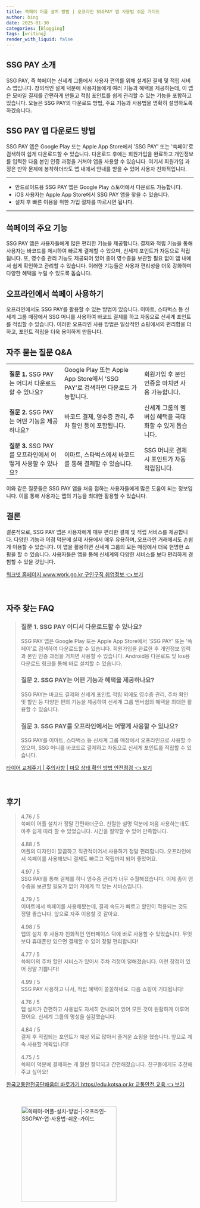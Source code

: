 ```yaml
---
title: 쓱페이 어플 설치 방법 | 오프라인 SSGPAY 앱 사용법 쉬운 가이드
author: bing
date: 2025-01-30
categories: [Blogging]
tags: [writing]
render_with_liquid: false
---
```



<h2 id='SSG_PAY_소개'>SSG PAY 소개</h2>

<p>SSG PAY, 즉 쓱페이는 신세계 그룹에서 사용자 편의를 위해 설계된 결제 및 적립 서비스 앱입니다. 창의적인 설계 덕분에 사용자들에게 여러 기능과 혜택을 제공하는데, 이 앱은 모바일 결제를 간편하게 만들고 적립 포인트를 쉽게 관리할 수 있는 기능을 포함하고 있습니다. 오늘은 SSG PAY의 다운로드 방법, 주요 기능과 사용법을 명확히 설명하도록 하겠습니다.</p>

<h2 id='SSG_PAY_다운로드_방법'>SSG PAY 앱 다운로드 방법</h2>

<p>SSG PAY 앱은 Google Play 또는 Apple App Store에서 'SSG PAY' 또는 '쓱페이'로 검색하여 쉽게 다운로드할 수 있습니다. 다운로드 후에는 회원가입을 완료하고 개인정보를 입력한 다음 본인 인증 과정을 거쳐야 앱을 사용할 수 있습니다. 여기서 회원가입 과정은 만약 문제에 봉착하더라도 앱 내에서 안내를 받을 수 있어 사용자 친화적입니다.</p>

<hr />

<ul>
    <li>안드로이드용 SSG PAY 앱은 Google Play 스토어에서 다운로드 가능합니다.</li>
    <li>iOS 사용자는 Apple App Store에서 SSG PAY 앱을 찾을 수 있습니다.</li>
    <li>설치 후 빠른 이용을 위한 가입 절차를 따르시면 됩니다.</li>
</ul>

<hr />

<h2 id='SSG_PAY_주요_기능'>쓱페이의 주요 기능</h2>

<p>SSG PAY 앱은 사용자들에게 많은 편리한 기능을 제공합니다. 결제와 적립 기능을 통해 사용자는 바코드를 제시하여 빠르게 결제할 수 있으며, 신세계 포인트가 자동으로 적립됩니다. 또, 영수증 관리 기능도 제공되어 있어 종이 영수증을 보관할 필요 없이 앱 내에서 쉽게 확인하고 관리할 수 있습니다. 이러한 기능들은 사용자 편리성을 더욱 강화하며 다양한 혜택을 누릴 수 있도록 돕습니다.</p>

<h2 id='SSG_PAY_오프라인_사용'>오프라인에서 쓱페이 사용하기</h2>

<p>오프라인에서도 SSG PAY를 활용할 수 있는 방법이 있습니다. 이마트, 스타벅스 등 신세계 그룹 매장에서 SSG 머니를 사용하여 바코드 결제를 하고 자동으로 신세계 포인트를 적립할 수 있습니다. 이러한 오프라인 사용 방법은 일상적인 쇼핑에서의 편리함을 더하고, 포인트 적립을 더욱 용이하게 만듭니다.</p>

<h2 id='자주_묻는_질문'>자주 묻는 질문 Q&A</h2>

<table>
    <tr>
        <td><b>질문 1.</b> SSG PAY는 어디서 다운로드할 수 있나요?</td>
        <td>Google Play 또는 Apple App Store에서 'SSG PAY'로 검색하면 다운로드 가능합니다.</td>
        <td>회원가입 후 본인 인증을 마치면 사용 가능합니다.</td>
    </tr>
    <tr>
        <td><b>질문 2.</b> SSG PAY는 어떤 기능을 제공하나요?</td>
        <td>바코드 결제, 영수증 관리, 주차 할인 등이 포함됩니다.</td>
        <td>신세계 그룹의 멤버십 혜택을 극대화할 수 있게 돕습니다.</td>
    </tr>
    <tr>
        <td><b>질문 3.</b> SSG PAY를 오프라인에서 어떻게 사용할 수 있나요?</td>
        <td>이마트, 스타벅스에서 바코드를 통해 결제할 수 있습니다.</td>
        <td>SSG 머니로 결제 시 포인트가 자동 적립됩니다.</td>
    </tr>
</table>

<p>이와 같은 질문들은 SSG PAY 앱을 처음 접하는 사용자들에게 많은 도움이 되는 정보입니다. 이를 통해 사용자는 앱의 기능을 최대한 활용할 수 있습니다.</p>

<h2 id='결론'>결론</h2>

<p>결론적으로, SSG PAY 앱은 사용자에게 매우 편리한 결제 및 적립 서비스를 제공합니다. 다양한 기능과 이점 덕분에 실제 사용에서 매우 유용하며, 오프라인 거래에서도 손쉽게 이용할 수 있습니다. 이 앱을 활용하면 신세계 그룹의 모든 매장에서 더욱 현명한 쇼핑을 할 수 있습니다. 사용자들은 앱을 통해 신세계의 다양한 서비스를 보다 편리하게 경험할 수 있을 것입니다.</p>


<p><a class="click-button" title="워크넷 홈페이지 www.work.go.kr 구인구직 취업정보" href="https://purplelist.github.io/posts/%EC%9B%8C%ED%81%AC%EB%84%B7-%ED%99%88%ED%8E%98%EC%9D%B4%EC%A7%80-www.work.go.kr-%EA%B5%AC%EC%9D%B8%EA%B5%AC%EC%A7%81-%EC%B7%A8%EC%97%85%EC%A0%95%EB%B3%B4/" rel="dofollow">워크넷 홈페이지 www.work.go.kr 구인구직 취업정보 👈 보기</a></p><br>
<h2 id='자주_찾는_FAQ'>자주 찾는 FAQ</h2>
<div itemscope="" itemtype="https://schema.org/FAQPage"> 
<blockquote> 
<div itemscope="" itemprop="mainEntity" itemtype="https://schema.org/Question"> 
<h3 itemprop="name">질문 1. SSG PAY 어디서 다운로드할 수 있나요?</h3> 
<div itemscope="" itemprop="acceptedAnswer" itemtype="https://schema.org/Answer"> 
<span itemprop="text"> 
<p>SSG PAY 앱은 Google Play 또는 Apple App Store에서 'SSG PAY' 또는 '쓱페이'로 검색하여 다운로드할 수 있습니다. 회원가입을 완료한 후 개인정보 입력과 본인 인증 과정을 거치면 사용할 수 있습니다. Android용 다운로드 및 Ios용 다운로드 링크를 통해 바로 설치할 수 있습니다.</p> 
</span> 
</div> 
</div> 

<div itemscope="" itemprop="mainEntity" itemtype="https://schema.org/Question"> 
<h3 itemprop="name">질문 2. SSG PAY는 어떤 기능과 혜택을 제공하나요?</h3> 
<div itemscope="" itemprop="acceptedAnswer" itemtype="https://schema.org/Answer"> 
<span itemprop="text"> 
<p>SSG PAY는 바코드 결제와 신세계 포인트 적립 외에도 영수증 관리, 주차 확인 및 할인 등 다양한 편의 기능을 제공하여 신세계 그룹 멤버쉽의 혜택을 최대한 활용할 수 있습니다.</p> 
</span> 
</div> 
</div> 

<div itemscope="" itemprop="mainEntity" itemtype="https://schema.org/Question"> 
<h3 itemprop="name">질문 3. SSG PAY를 오프라인에서는 어떻게 사용할 수 있나요?</h3> 
<div itemscope="" itemprop="acceptedAnswer" itemtype="https://schema.org/Answer"> 
<span itemprop="text"> 
<p>SSG PAY를 이마트, 스타벅스 등 신세계 그룹 매장에서 오프라인으로 사용할 수 있으며, SSG 머니를 바코드로 결제하고 자동으로 신세계 포인트를 적립할 수 있습니다.</p> 
</span> 
</div> 
</div> 

</blockquote> 
</div>
<p><a class="click-button" title="타이어 교체주기 | 주의사항 | 마모 상태 확인 방법 안전점검" href="https://purplelist.github.io/posts/%ED%83%80%EC%9D%B4%EC%96%B4-%EA%B5%90%EC%B2%B4%EC%A3%BC%EA%B8%B0-%EC%A3%BC%EC%9D%98%EC%82%AC%ED%95%AD-%EB%A7%88%EB%AA%A8-%EC%83%81%ED%83%9C-%ED%99%95%EC%9D%B8-%EB%B0%A9%EB%B2%95-%EC%95%88%EC%A0%84%EC%A0%90%EA%B2%80/" rel="dofollow">타이어 교체주기 | 주의사항 | 마모 상태 확인 방법 안전점검 👈 보기</a></p><br>
<h2 id='후기'>후기</h2>
<div itemscope itemtype="https://schema.org/Product">
  <blockquote>
  <div itemprop="review" itemscope itemtype="https://schema.org/Review">
      <div itemprop="reviewRating" itemscope itemtype="https://schema.org/Rating"> <span itemprop="ratingValue">4.76</span> / <span itemprop="bestRating">5</span> </div>
      <span itemprop="reviewBody">쓱페이 어플 설치가 정말 간편하더군요. 친절한 설명 덕분에 처음 사용하는데도 아주 쉽게 따라 할 수 있었습니다. 시간을 절약할 수 있어 만족합니다.</span>
  </div>
  <br>
  <div itemprop="review" itemscope itemtype="https://schema.org/Review">
      <div itemprop="reviewRating" itemscope itemtype="https://schema.org/Rating"> <span itemprop="ratingValue">4.88</span> / <span itemprop="bestRating">5</span> </div>
      <span itemprop="reviewBody">어플의 디자인이 깔끔하고 직관적이어서 사용하기 정말 편리합니다. 오프라인에서 쓱페이를 사용해보니 결제도 빠르고 적립까지 되어 좋았어요.</span>
  </div>
  <br>
  <div itemprop="review" itemscope itemtype="https://schema.org/Review">
      <div itemprop="reviewRating" itemscope itemtype="https://schema.org/Rating"> <span itemprop="ratingValue">4.97</span> / <span itemprop="bestRating">5</span> </div>
      <span itemprop="reviewBody">SSG PAY를 통해 결제를 하니 영수증 관리가 너무 수월해졌습니다. 이제 종이 영수증을 보관할 필요가 없어 저에게 딱 맞는 서비스입니다.</span>
  </div>
  <br>
  <div itemprop="review" itemscope itemtype="https://schema.org/Review">
      <div itemprop="reviewRating" itemscope itemtype="https://schema.org/Rating"> <span itemprop="ratingValue">4.79</span> / <span itemprop="bestRating">5</span> </div>
      <span itemprop="reviewBody">이마트에서 쓱페이를 사용해봤는데, 결제 속도가 빠르고 할인이 적용되는 것도 정말 좋습니다. 앞으로 자주 이용할 것 같아요.</span>
  </div>
  <br>
  <div itemprop="review" itemscope itemtype="https://schema.org/Review">
      <div itemprop="reviewRating" itemscope itemtype="https://schema.org/Rating"> <span itemprop="ratingValue">4.98</span> / <span itemprop="bestRating">5</span> </div>
      <span itemprop="reviewBody">앱의 설치 후 사용자 친화적인 인터페이스 덕에 바로 사용할 수 있었습니다. 무엇보다 휴대폰만 있으면 결제할 수 있어 정말 편리합니다!</span>
  </div>
  <br>
  <div itemprop="review" itemscope itemtype="https://schema.org/Review">
      <div itemprop="reviewRating" itemscope itemtype="https://schema.org/Rating"> <span itemprop="ratingValue">4.77</span> / <span itemprop="bestRating">5</span> </div>
      <span itemprop="reviewBody">쓱페이의 주차 할인 서비스가 있어서 주차 걱정이 덜해졌습니다. 이런 장점이 있어 정말 기쁩니다!</span>
  </div>
  <br>
  <div itemprop="review" itemscope itemtype="https://schema.org/Review">
      <div itemprop="reviewRating" itemscope itemtype="https://schema.org/Rating"> <span itemprop="ratingValue">4.99</span> / <span itemprop="bestRating">5</span> </div>
      <span itemprop="reviewBody">SSG PAY 사용하고 나서, 적립 혜택이 쏠쏠하네요. 다음 쇼핑이 기대됩니다!</span>
  </div>
  <br>
  <div itemprop="review" itemscope itemtype="https://schema.org/Review">
      <div itemprop="reviewRating" itemscope itemtype="https://schema.org/Rating"> <span itemprop="ratingValue">4.76</span> / <span itemprop="bestRating">5</span> </div>
      <span itemprop="reviewBody">앱 설치가 간편하고 사용법도 자세히 안내되어 있어 모든 것이 원활하게 이루어졌어요. 신세계 그룹의 명성을 실감했습니다.</span>
  </div>
  <br>
  <div itemprop="review" itemscope itemtype="https://schema.org/Review">
      <div itemprop="reviewRating" itemscope itemtype="https://schema.org/Rating"> <span itemprop="ratingValue">4.84</span> / <span itemprop="bestRating">5</span> </div>
      <span itemprop="reviewBody">결제 후 적립되는 포인트가 예상 외로 많아서 즐거운 쇼핑을 했습니다. 앞으로 계속 사용할 계획입니다!</span>
  </div>
  <br>
  <div itemprop="review" itemscope itemtype="https://schema.org/Review">
      <div itemprop="reviewRating" itemscope itemtype="https://schema.org/Rating"> <span itemprop="ratingValue">4.75</span> / <span itemprop="bestRating">5</span> </div>
      <span itemprop="reviewBody">쓱페이 덕분에 결제하는 게 훨씬 절약되고 간편해졌습니다. 친구들에게도 추천해주고 싶어요!</span>
  </div>
  </blockquote>
</div>
<p><a class="click-button" title="한국교통안전공단배움터 바로가기 https//edu.kotsa.or.kr 교통안전 교육" href="https://purplelist.github.io/posts/%ED%95%9C%EA%B5%AD%EA%B5%90%ED%86%B5%EC%95%88%EC%A0%84%EA%B3%B5%EB%8B%A8%EB%B0%B0%EC%9B%80%ED%84%B0-%EB%B0%94%EB%A1%9C%EA%B0%80%EA%B8%B0-httpsedu.kotsa.or.kr-%EA%B5%90%ED%86%B5%EC%95%88%EC%A0%84-%EA%B5%90%EC%9C%A1/" rel="dofollow">한국교통안전공단배움터 바로가기 https//edu.kotsa.or.kr 교통안전 교육 👈 보기</a></p><br>
<figure class="image"><img src="https://purplelist.github.io/assets/img/thumbnail/쓱페이-어플-설치-방법-|-오프라인-SSGPAY-앱-사용법-쉬운-가이드.webp" alt="쓱페이-어플-설치-방법-|-오프라인-SSGPAY-앱-사용법-쉬운-가이드" width="256" height="256"></figure>